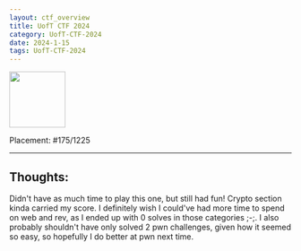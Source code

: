 ```yaml
---
layout: ctf_overview
title: UofT CTF 2024
category: UofT-CTF-2024
date: 2024-1-15
tags: UofT-CTF-2024
---
```


[<img src="https://imgur.com/FxfhDcc.png" width=100px>](https://ctftime.org/event/2219)

Placement: #175/1225

---

## Thoughts:
Didn't have as much time to play this one, but still had fun! Crypto section kinda carried my score. I definitely wish I could've had more time to spend on web and rev, as I ended up with 0 solves in those categories ;-;. I also probably shouldn't have only solved 2 pwn challenges, given how it seemed so easy, so hopefully I do better at pwn next time.  